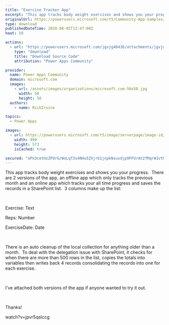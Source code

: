 ```yaml
---
title: "Exercise Tracker App"
excerpt: "This app tracks body weight exercises and shows you your progress. There are 2 versions of the app, an offline app which only tracks the previous"
originalUrl: https://powerusers.microsoft.com/t5/Community-App-Samples/Exercise-Tracker-App/td-p/649156
type: download
publishedDateTime: 2020-08-05T12:47:00Z
heat: 50

actions:
  - url: "https://powerusers.microsoft.com/jgvjg48436/attachments/jgvjg48436/AppFeedbackGallery/591/1/Exercise%20Tracker_offline.msapp"
    type: "download"
    title: "Download Source Code"
    attribution: "Power Apps Community"

provider:
  name: Power Apps Community
  domain: microsoft.com
  images:
    - url: /assets/images/organizations/microsoft.com-50x50.jpg
      width: 50
      height: 50
  authors:
    - name: RickIrvine

topics:
  - Power Apps

images:
  - url: https://powerusers.microsoft.com/t5/image/serverpage/image-id/167294i3371C55843CE705A/image-size/large?v=1.0&px=999
    width: 999
    height: 573
    isCached: true

secured: "oPn3cetHzZPdrG/WoLqT3s4NHu5ZXjrb1jnpkNsuvdjp9PFUrAt2fMqrW1vtMifeMDYjzaHm7J54f03f/Aj/lYQWgvVVVNy1b4f9pXXwKgcf65an3U8Gz7mySnaN7cH+pRf7ff/AFRztWMBxzzcq2+h516XBqccr+tR9ubG1wdloY05OKVHKpEbDRizpkXRZTaIzmPhh7Pt15DlbDiqDJMLnpzxKu/ZlWRBUK0gNBzq1sI1DucYCZPUzlRvkLXeGtL5OHUkB/Co0kLOy9SE7NrND+nf5fz4+e19DrXfSHBtXfmq578dHVYySPY6OnCrTFLJ2uaJxe7yOltCFNySx7U164FHarZqdkqZc+Huw/qdye7o0LzCwaVAMYUW8PoUDSqEqRso0puCatECBJ00GBmgD/gGeFRu4z5xhigvmwXjXCjxcgc+ImVx2oOHLyJw8;lLZ/SyDt+NlVtSkUeco0tg=="
---
```

<p>This app tracks body weight exercises and shows you your progress.&nbsp; There are 2 versions of the app, an offline app which only tracks the previous month and an online app which tracks your all time progress and saves the records in a SharePoint list.&nbsp;&nbsp;3 columns make up the list:</p><p>&nbsp;</p><p>Exercise: Text</p><p>Reps: Number</p><p>ExerciseDate: Date</p><p>&nbsp;</p><p>There is an auto cleanup of the local collection for anything older than a month.&nbsp; To deal with the delegation issue with SharePoint, it checks for when there are more than 500 rows in the list, copies the totals into variables then writes back 4 records consolidating the records into one for each exercise.&nbsp;</p><p>&nbsp;</p><p>I've attached both versions of the app if anyone wanted to try it out.</p><p>&nbsp;</p><p>Thanks!</p><p><span class="videoUrl hidden">watch?v=jpvr5qslccg</span></p>

